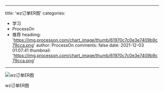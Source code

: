 
---
title: 'wz订单ER图'
categories: 
 - 学习
 - ProcessOn
 - 推荐
headimg: 'https://img.processon.com/chart_image/thumb/61970c7c0e3e7409b9c79cca.png'
author: ProcessOn
comments: false
date: 2021-12-03 01:07:41
thumbnail: 'https://img.processon.com/chart_image/thumb/61970c7c0e3e7409b9c79cca.png'
---

<div>   
<img class="thumb" alt="wz订单ER图" src="https://img.processon.com/chart_image/thumb/61970c7c0e3e7409b9c79cca.png" referrerpolicy="no-referrer">
<p>wz订单ER图</p>  
</div>
            